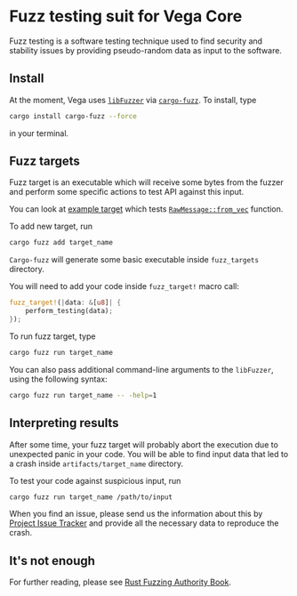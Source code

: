 # Fuzz testing suit for Vega Core

Fuzz testing is a software testing technique used to find security and stability
 issues by providing pseudo-random data as input to the software.

## Install

At the moment, Vega uses [`libFuzzer`] via [`cargo-fuzz`]. To install, type

```bash
cargo install cargo-fuzz --force
```

in your terminal.

[`libFuzzer`]: http://llvm.org/docs/LibFuzzer.html
[`cargo-fuzz`]: https://github.com/rust-fuzz/cargo-fuzz

## Fuzz targets

Fuzz target is an executable which will receive some bytes from the fuzzer
and perform some specific actions to test API against this input.

You can look at [example target][example] which tests [`RawMessage::from_vec`]
function.

[example]: fuzz_targets/raw_message.rs
[`RawMessage::from_vec`]: https://docs.rs/vega/0.5.1/vega/messages/struct.RawMessage.html#method.from_vec

To add new target, run

```bash
cargo fuzz add target_name
```

`Cargo-fuzz` will generate some basic executable inside `fuzz_targets`
directory.

You will need to add your code inside `fuzz_target!` macro call:

```rust
fuzz_target!(|data: &[u8]| {
    perform_testing(data);
});
```

To run fuzz target, type

```bash
cargo fuzz run target_name
```

You can also pass additional command-line arguments to the `libFuzzer`, using
the following syntax:

```bash
cargo fuzz run target_name -- -help=1
```

## Interpreting results

After some time, your fuzz target will probably abort the execution due to
unexpected panic in your code. You will be able to find input data that led to
a crash inside `artifacts/target_name` directory.

To test your code against suspicious input, run

```bash
cargo fuzz run target_name /path/to/input
```

When you find an issue, please send us the information about this by
[Project Issue Tracker](https://github.com/vega/vega/issues/new) and
provide all the necessary data to reproduce the crash.

## It's not enough

For further reading, please see
[Rust Fuzzing Authority Book](https://rust-fuzz.github.io/book/).
